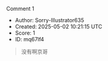 Comment 1

- Author: Sorry-Illustrator635
- Created: 2025-05-02 10:21:15 UTC
- Score: 1
- ID: mq67lf4

> 没有啊京哥
